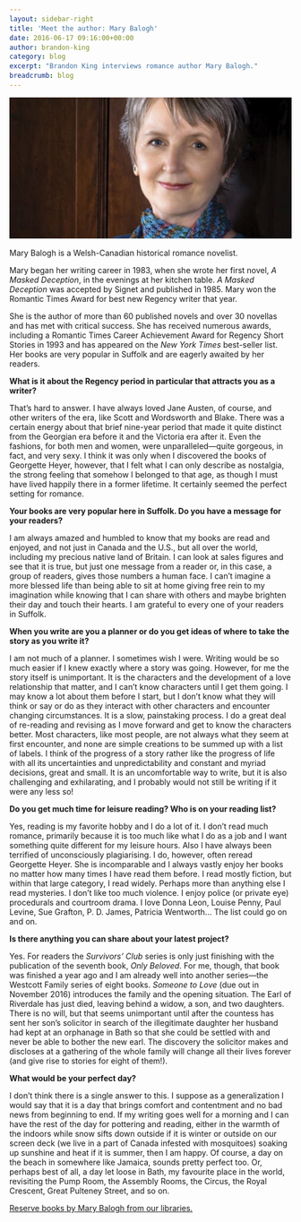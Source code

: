 ```yaml
---
layout: sidebar-right
title: 'Meet the author: Mary Balogh'
date: 2016-06-17 09:16:00+00:00
author: brandon-king
category: blog
excerpt: "Brandon King interviews romance author Mary Balogh."
breadcrumb: blog
---
```

![Mary Balogh](/images/featured/featured-mary-balogh.jpg)

Mary Balogh is a Welsh-Canadian historical romance novelist.

Mary began her writing career in 1983, when she wrote her first novel, <cite>A Masked Deception</cite>, in the evenings at her kitchen table.  <cite>A Masked Deception</cite> was accepted by Signet and published in 1985. Mary won the Romantic Times Award for best new Regency writer that year.

She is the author of more than 60 published novels and over 30 novellas and has met with critical success. She has received numerous awards, including a Romantic Times Career Achievement Award for Regency Short Stories in 1993 and has appeared on the <cite>New York Times</cite> best-seller list. Her books are very popular in Suffolk and are eagerly awaited by her readers.

**What is it about the Regency period in particular that attracts you as a writer?**

That’s hard to answer. I have always loved Jane Austen, of course, and other writers of the era, like Scott and Wordsworth and Blake. There was a certain energy about that brief nine-year period that made it quite distinct from the Georgian era before it and the Victoria era after it. Even the fashions, for both men and women, were unparalleled—quite gorgeous, in fact, and very sexy. I think it was only when I discovered the books of Georgette Heyer, however, that I felt what I can only describe as nostalgia, the strong feeling that somehow I belonged to that age, as though I must have lived happily there in a former lifetime. It certainly seemed the perfect setting for romance.

**Your books are very popular here in Suffolk. Do you have a message for your readers?**

I am always amazed and humbled to know that my books are read and enjoyed, and not just in Canada and the U.S., but all over the world, including my precious native land of Britain. I can look at sales figures and see that it is true, but just one message from a reader or, in this case, a group of readers, gives those numbers a human face. I can’t imagine a more blessed life than being able to sit at home giving free rein to my imagination while knowing that I can share with others and maybe brighten their day and touch their hearts. I am grateful to every one of your readers in Suffolk.

**When you write are you a planner or do you get ideas of where to take the story as you write it?**

I am not much of a planner. I sometimes wish I were. Writing would be so much easier if I knew exactly where a story was going. However, for me the story itself is unimportant. It is the characters and the development of a love relationship that matter, and I can’t know characters until I get them going. I may know a lot about them before I start, but I don’t know what they will think or say or do as they interact with other characters and encounter changing circumstances. It is a slow, painstaking process. I do a great deal of re-reading and revising as I move forward and get to know the characters better. Most characters, like most people, are not always what they seem at first encounter, and none are simple creations to be summed up with a list of labels. I think of the progress of a story rather like the progress of life with all its uncertainties and unpredictability and constant and myriad decisions, great and small. It is an uncomfortable way to write, but it is also challenging and exhilarating, and I probably would not still be writing if it were any less so!

**Do you get much time for leisure reading? Who is on your reading list?**

Yes, reading is my favorite hobby and I do a lot of it. I don’t read much romance, primarily because it is too much like what I do as a job and I want something quite different for my leisure hours. Also I have always been terrified of unconsciously plagiarising. I do, however, often reread Georgette Heyer. She is incomparable and I always vastly enjoy her books no matter how many times I have read them before. I read mostly fiction, but within that large category, I read widely. Perhaps more than anything else I read mysteries. I don’t like too much violence. I enjoy police (or private eye) procedurals and courtroom drama. I love Donna Leon, Louise Penny, Paul Levine, Sue Grafton, P. D. James, Patricia Wentworth... The list could go on and on.

**Is there anything you can share about your latest project?**

Yes. For readers the <cite>Survivors’ Club</cite> series is only just finishing with the publication of the seventh book, <cite>Only Beloved</cite>. For me, though, that book was finished a year ago and I am already well into another series—the Westcott Family series of eight books. <cite>Someone to Love</cite> (due out in November 2016) introduces the family and the opening situation. The Earl of Riverdale has just died, leaving behind a widow, a son, and two daughters. There is no will, but that seems unimportant until after the countess has sent her son’s solicitor in search of the illegitimate daughter her husband had kept at an orphanage in Bath so that she could be settled with and never be able to bother the new earl. The discovery the solicitor makes and discloses at a gathering of the whole family will change all their lives forever (and give rise to stories for eight of them!).

**What would be your perfect day?**

I don’t think there is a single answer to this. I suppose as a generalization I would say that it is a day that brings comfort and contentment and no bad news from beginning to end. If my writing goes well for a morning and I can have the rest of the day for pottering and reading, either in the warmth of the indoors while snow sifts down outside if it is winter or outside on our screen deck (we live in a part of Canada infested with mosquitoes) soaking up sunshine and heat if it is summer, then I am happy. Of course, a day on the beach in somewhere like Jamaica, sounds pretty perfect too. Or, perhaps best of all, a day let loose in Bath, my favourite place in the world, revisiting the Pump Room, the Assembly Rooms, the Circus, the Royal Crescent, Great Pulteney Street, and so on.

[Reserve books by Mary Balogh from our libraries.](https://suffolk.spydus.co.uk/cgi-bin/spydus.exe/ENQ/OPAC/BIBENQ/15503915?QRY=CAUBIB%3C%20IRN(19170)&QRYTEXT=Balogh%2C%20Mary)
